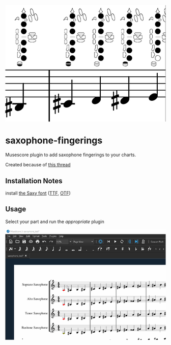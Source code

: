 ![preview](demo_Saxy.png)

# saxophone-fingerings
Musescore plugin to add saxophone fingerings to your charts.

Created because of [this thread](https://musescore.org/en/node/310327)

## Installation Notes
install [the Saxy font](https://github.com/Marr11317/Saxy) ([TTF](redist/Saxy.ttf?raw=true), [OTF](redist/Saxy.otf?raw=true))

## Usage
Select your part and run the _appropriate_ plugin

![Example gif of usage](demo.gif)
